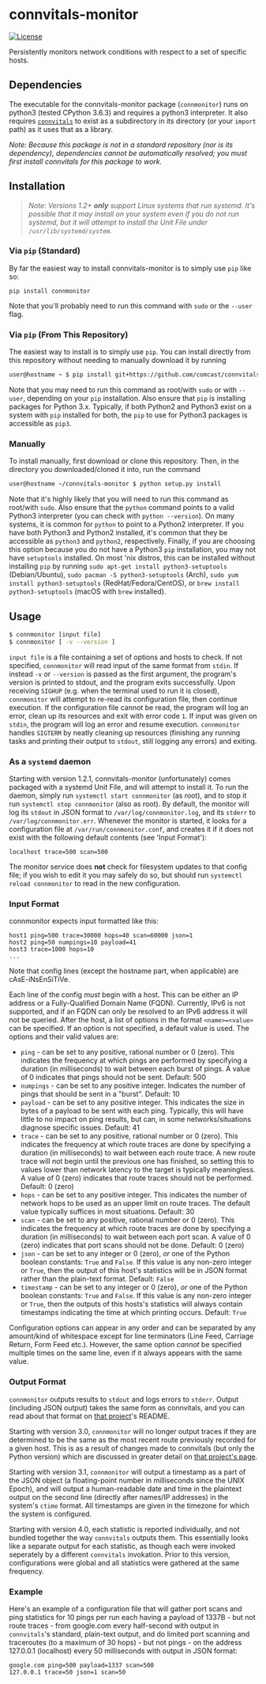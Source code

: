 # connvitals-monitor

[![License](https://img.shields.io/badge/License-Apache%202.0-blue.svg)](https://opensource.org/licenses/Apache-2.0)

Persistently monitors network conditions with respect to a set of specific hosts.

## Dependencies
The executable for the connvitals-monitor package (`connmonitor`) runs on python3 (tested CPython 3.6.3) and requires a python3 interpreter. It also requires [`connvitals`](https://github.com/comcast/connvitals) to exist as a subdirectory in its directory (or your `import` path) as it uses that as a library.

*Note: Because this package is not in a standard repository (nor is its dependency), dependencies cannot be automatically resolved; you must first install connvitals for this package to work.*

## Installation
> *Note: Versions 1.2+ **only** support Linux systems that run systemd. It's possible that it may install on your system even if you do not run systemd, but it will attempt to install the Unit File under `/usr/lib/systemd/system`.*

### Via `pip` (Standard)
By far the easiest way to install connvitals-monitor is to simply use `pip` like so:
```
pip install connmonitor
```
Note that you'll probably need to run this command with `sudo` or the `--user` flag.

### Via `pip` (From This Repository)
The easiest way to install is to simply use `pip`. You can install directly from this repository without needing to manually download it by running
```bash
user@hostname ~ $ pip install git+https://github.com/comcast/connvitals-monitor.git#egg=connmonitor
```
Note that you may need to run this command as root/with `sudo` or with `--user`, depending on your `pip` installation. Also ensure that `pip` is installing packages for Python 3.x. Typically, if both Python2 and Python3 exist on a system with `pip` installed for both, the `pip` to use for Python3 packages is accessible as `pip3`.

### Manually
To install manually, first download or clone this repository. Then, in the directory you downloaded/cloned it into, run the command
```bash
user@hostname ~/connvitals-monitor $ python setup.py install
```
Note that it's highly likely that you will need to run this command as root/with `sudo`. Also ensure that the `python` command points to a valid Python3 interpreter (you can check with `python --version`). On many systems, it is common for `python` to point to a Python2 interpreter. If you have both Python3 and Python2 installed, it's common that they be accessible as `python3` and `python2`, respectively.
Finally, if you are choosing this option because you do not have a Python3 `pip` installation, you may not have `setuptools` installed. On most 'nix distros, this can be installed without installing `pip` by running `sudo apt-get install python3-setuptools` (Debian/Ubuntu), `sudo pacman -S python3-setuptools` (Arch), `sudo yum install python3-setuptools` (RedHat/Fedora/CentOS), or `brew install python3-setuptools` (macOS with `brew` installed).

## Usage
```bash
$ connmonitor [input file]
$ connmonitor [ -v --version ]
```
`input file` is a file containing a set of options and hosts to check. If not specified, `connmonitor` will read input of the same format from `stdin`. If instead `-v` or `--version` is passed as the first argument, the program's version is printed to stdout, and the program exits successfully.
Upon receiving `SIGHUP` (e.g. when the terminal used to run it is closed), `connmonitor` will attempt to re-read its configuration file, then continue execution. If the configuration file cannot be read, the program will log an error, clean up its resources and exit with error code `1`. If input was given on `stdin`, the program will log an error and resume execution.
`connmonitor` handles `SIGTERM` by neatly cleaning up resources (finishing any running tasks and printing their output to `stdout`, still logging any errors) and exiting.

### As a `systemd` daemon
Starting with version 1.2.1, connvitals-monitor (unfortunately) comes packaged with a systemd Unit File, and will attempt to install it. To run the daemon, simply run `systemctl start connmonitor` (as root), and to stop it run `systemctl stop connmonitor` (also as root). By default, the monitor will log its `stdout` in JSON format to `/var/log/connmonitor.log`, and its `stderr` to `/var/log/connmonitor.err`. Whenever the monitor is started, it looks for a configuration file at `/var/run/connmonitor.conf`, and creates it if it does not exist with the following default contents (see 'Input Format'):
```
localhost trace=500 scan=500
```
The monitor service does **not** check for filesystem updates to that config file; if you wish to edit it you may safely do so, but should run `systemctl reload connmonitor` to read in the new configuration.

### Input Format
connmonitor expects input formatted like this:
```
host1 ping=500 trace=30000 hops=40 scan=60000 json=1
host2 ping=50 numpings=10 payload=41
host3 trace=1000 hops=10
...
```
Note that config lines (except the hostname part, when applicable) are cAsE-iNsEnSiTiVe.

Each line of the config *must* begin with a host. This can be either an IP address or a Fully-Qualified Domain Name (FQDN). Currently, IPv6 is not supported, and if an FQDN can only be resolved to an IPv6 address it will not be queried.
After the host, a list of options in the format `<name>=<value>` can be specified. If an option is not specified, a default value is used. The options and their valid values are:

* `ping` - can be set to any positive, rational number or 0 (zero). This indicates the frequency at which pings are performed by specifying a duration (in milliseconds) to wait between each burst of pings. A value of 0 indicates that pings should not be sent. Default: 500
* `numpings` - can be set to any positive integer. Indicates the number of pings that should be sent in a "burst". Default: 10
* `payload` - can be set to any positive integer. This indicates the size in bytes of a payload to be sent with each ping. Typically, this will have little to no impact on ping results, but can, in some networks/situations diagnose specific issues. Default: 41
* `trace` - can be set to any positive, rational number or 0 (zero). This indicates the frequency at which route traces are done by specifying a duration (in milliseconds) to wait between each route trace. A new route trace will not begin until the previous one has finished, so setting this to values lower than network latency to the target is typically meaningless. A value of 0 (zero) indicates that route traces should not be performed. Default: 0 (zero)
* `hops` - can be set to any positive integer. This indicates the number of network hops to be used as an upper limit on route traces. The default value typically suffices in most situations. Default: 30
* `scan` - can be set to any positive, rational number or 0 (zero). This indicates the frequency at which route traces are done by specifying a duration (in milliseconds) to wait between each port scan. A value of 0 (zero) indicates that port scans should not be done. Default: 0 (zero)
* `json` - can be set to any integer or 0 (zero), _or_ one of the Python boolean constants: `True` and `False`. If this value is any non-zero integer or `True`, then the output of this host's statistics will be in JSON format rather than the plain-text format. Default: `False`
* `timestamp` - can be set to any integer or 0 (zero), _or_ one of the Python boolean constants: `True` and `False`. If this value is any non-zero integer or `True`, then the outputs of this hosts's statistics will always contain timestamps indicating the time at which printing occurs. Default: `True`

Configuration options can appear in any order and can be separated by any amount/kind of whitespace except for line terminators (Line Feed, Carriage Return, Form Feed etc.). However, the same option _cannot_ be specified multiple times on the same line, even if it always appears with the same value.


### Output Format
`connmonitor` outputs results to `stdout` and logs errors to `stderr`. Output (including JSON output) takes the same form as connvitals, and you can read about that format on [that project](https://github.com/comcast/connvitals)'s README.

Starting with version 3.0, `connmonitor` will no longer output traces if they are determined to be the same as the most recent route previously recorded for a given host. This is as a result of changes made to connvitals (but only the Python version) which are discussed in greater detail on [that project's page](https://github.com/comcast/connvitals).

Starting with version 3.1, `connmonitor` will output a timestamp as a part of the JSON object (a floating-point number in milliseconds since the UNIX Epoch), and will output a human-readable date and time in the plaintext output on the second line (directly after names/IP addresses) in the system's `ctime` format. All timestamps are given in the timezone for which the system is configured.

Starting with version 4.0, each statistic is reported individually, and not bundled together the way `connvitals` outputs them. This essentially looks like a separate output for each statistic, as though each were invoked seperately by a different `connvitals` invokation. Prior to this version, configurations were global and all statistics were gathered at the same frequency.


### Example
Here's an example of a configuration file that will gather port scans and ping statistics for 10 pings per run each having a payload of 1337B - but not route traces - from google.com every half-second with output in `connvitals`'s standard, plain-text output, and do limited port scanning and traceroutes (to a maximum of 30 hops) - but not pings - on the address 127.0.0.1 (localhost) every 50 milliseconds with output in JSON format:
```
google.com ping=500 payload=1337 scan=500
127.0.0.1 trace=50 json=1 scan=50
```
